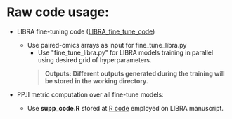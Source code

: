 # Raw code usage:

- LIBRA fine-tuning code ([LIBRA_fine_tune_code](https://github.com/TranslationalBioinformaticsUnit/LIBRA/tree/main/code_snapshots/Python/LIBRA_fine_tune_code))
  - Use paired-omics arrays as input for fine_tune_libra.py
    - Use "fine_tune_libra.py" for LIBRA models training in parallel using desired grid of hyperparameters.
    > **Outputs: Different outputs generated during the training will be stored in the working directory.**

- PPJI metric computation over all fine-tune models:
    - Use **supp_code.R** stored at [R code](https://github.com/TranslationalBioinformaticsUnit/LIBRA/blob/main/code_snapshots/R/) employed on LIBRA manuscript.

